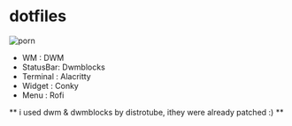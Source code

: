 # dotfiles
![porn](https://user-images.githubusercontent.com/37780087/151810753-16809a30-5f5b-4f88-87eb-c355524791e7.png)

* WM : DWM
* StatusBar: Dwmblocks
* Terminal : Alacritty
* Widget : Conky
* Menu : Rofi


** i used dwm & dwmblocks by distrotube, ithey were already patched :) **
